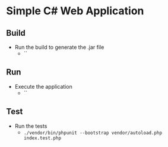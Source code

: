 # Simple C# Web Application

## Build 
- Run the build to generate the .jar file 
  - ``
  
## Run
- Execute the application 
  - ``

## Test
- Run the tests
  - `./vendor/bin/phpunit --bootstrap vendor/autoload.php index.test.php`
